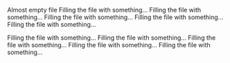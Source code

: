 Almost empty file
Filling the file with something...
Filling the file with something...
Filling the file with something...
Filling the file with something...
Filling the file with something...

Filling the file with something...
Filling the file with something...
Filling the file with something...
Filling the file with something...
Filling the file with something...